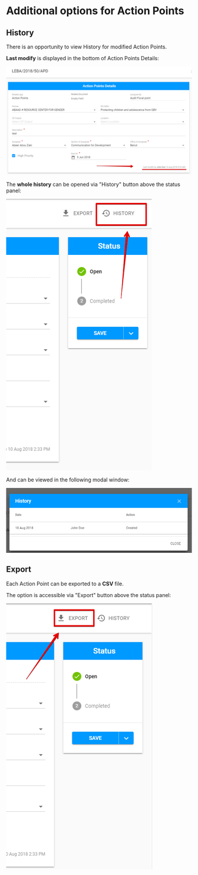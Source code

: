 # Additional options for Action Points

## **History**

There is an opportunity to view History for modified Action Points.

**Last modify** is displayed in the bottom of Action Points Details:

![Last modify in the bottom of Action Points Details](../../.gitbook/assets/9%20%281%29.png)

The **whole history** can be opened via "History" button above the status panel:

![History button](../../.gitbook/assets/21.png)

  
And can be viewed in the following modal window:

![History modal window](../../.gitbook/assets/22.png)

## Export

Each Action Point can be exported to a **CSV** file.

The option is accessible via "Export" button above the status panel:

![Export button](../../.gitbook/assets/23.png)

  
  


  


